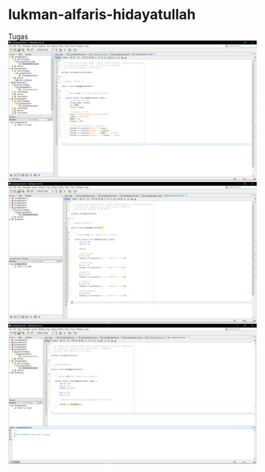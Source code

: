 # lukman-alfaris-hidayatullah
Tugas
![Alt text](https://github.com/lhidayatullah/lukman-alfaris-hidayatullah/blob/master/java%20application%201.png)
![Alt text](https://github.com/lhidayatullah/lukman-alfaris-hidayatullah/blob/master/java%20application%205.png)
![Alt text](https://github.com/lhidayatullah/lukman-alfaris-hidayatullah/blob/master/java%20application%206.png)
